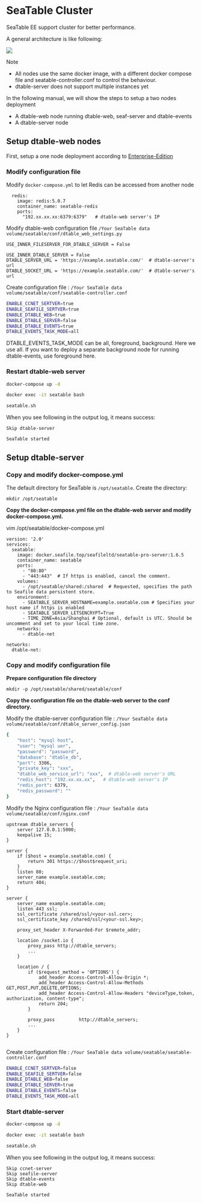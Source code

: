 # SeaTable Cluster

SeaTable EE support cluster for better performance.

A general architecture is like following:

![](https://docs.seatable.io/lib/46a2101c-2bc5-4456-887a-ec74471be98a/file/images/auto-upload/image-1611562732410.png?raw=1)

Note

* All nodes use the same docker image, with a different docker compose file and seatable-controller.conf to control the behaviour.
* dtable-server does not support multiple instances yet

In the following manual, we will show the steps to setup a two nodes deployment

* A dtable-web node running dtable-web, seaf-server and dtable-events
* A dtable-server node

## Setup dtable-web nodes

First, setup a one node deployment according to [Enterprise-Edition](<../../docker/Enterprise-Edition/Deploy SeaTable-EE with Docker.md>)

### Modify configuration file

Modify `docker-compose.yml` to let Redis can be accessed from another node

```
  redis:
    image: redis:5.0.7
    container_name: seatable-redis
    ports:
      "192.xx.xx.xx:6379:6379"   # dtable-web server's IP

```

Modify dtable-web configuration file  `/Your SeaTable data volume/seatable/conf/dtable_web_settings.py`

```
USE_INNER_FILESERVER_FOR_DTABLE_SERVER = False

USE_INNER_DTABLE_SERVER = False
DTABLE_SERVER_URL = 'https://example.seatable.com/'  # dtable-server's url
DTABLE_SOCKET_URL = 'https://example.seatable.com/'  # dtable-server's url

```

Create configuration file :  `/Your SeaTable data volume/seatable/conf/seatable-controller.conf`

```sh
ENABLE_CCNET_SERTVER=true
ENABLE_SEAFILE_SERTVER=true
ENABLE_DTABLE_WEB=true
ENABLE_DTABLE_SERVER=false
ENABLE_DTABLE_EVENTS=true
DTABLE_EVENTS_TASK_MODE=all

```

DTABLE_EVENTS_TASK_MODE can be all, foreground, background. Here we use all. If you want to deploy a separate background node for running dtable-events, use foreground here.

### Restart dtable-web server

```sh
docker-compose up -d

docker exec -it seatable bash

seatable.sh

```

When you see following in the output log, it means success:

```
Skip dtable-server

SeaTable started

```

## Setup dtable-server

### Copy and modify docker-compose.yml

The default directory for SeaTable is `/opt/seatable`. Create the directory:

```
mkdir /opt/seatable

```

**Copy the docker-compose.yml file on the dtable-web server and modify docker-compose.yml.**

vim /opt/seatable/docker-compose.yml

```
version: '2.0'
services:
  seatable:
    image: docker.seafile.top/seafileltd/seatable-pro-server:1.6.5
    container_name: seatable
    ports:
      - "80:80"
      - "443:443"  # If https is enabled, cancel the comment.
    volumes:
      - /opt/seatable/shared:/shared  # Requested, specifies the path to Seafile data persistent store.
    environment:
      - SEATABLE_SERVER_HOSTNAME=example.seatable.com # Specifies your host name if https is enabled
      - SEATABLE_SERVER_LETSENCRYPT=True
      - TIME_ZONE=Asia/Shanghai # Optional, default is UTC. Should be uncomment and set to your local time zone.
    networks:
      - dtable-net

networks:
  dtable-net:

```

### Copy and modify configuration file

**Prepare configuration file directory**

```
mkdir -p /opt/seatable/shared/seatable/conf

```

**Copy the configuration file on the dtable-web server to the conf directory.**

Modify the dtable-server  configuration file :  `/Your SeaTable data volume/seatable/conf/dtable_server_config.json`

```sh
{
    "host": "mysql host",
    "user": "mysql uer",
    "password": "password",
    "database": "dtable_db",
    "port": 3306,
    "private_key": "xxx",
    "dtable_web_service_url": "xxx",  # dtable-web server's URL
    "redis_host": "192.xx.xx.xx",   # dtable-web server's IP
    "redis_port": 6379,
    "redis_password": ""
}

```

Modify the Nginx configuration file : `/Your SeaTable data volume/seatable/conf/nginx.conf` 

```
upstream dtable_servers {
    server 127.0.0.1:5000;
    keepalive 15;
}

server {
    if ($host = example.seatable.com) {
        return 301 https://$host$request_uri;
    }
    listen 80;
    server_name example.seatable.com;
    return 404;
}

server {
    server_name example.seatable.com;
    listen 443 ssl;
    ssl_certificate /shared/ssl/<your-ssl.cer>;
    ssl_certificate_key /shared/ssl/<your-ssl.key>;

    proxy_set_header X-Forwarded-For $remote_addr;

    location /socket.io {
        proxy_pass http://dtable_servers;
		...
    }

    location / {
        if ($request_method = 'OPTIONS') {
            add_header Access-Control-Allow-Origin *;
            add_header Access-Control-Allow-Methods GET,POST,PUT,DELETE,OPTIONS;
            add_header Access-Control-Allow-Headers "deviceType,token, authorization, content-type";
            return 204;
        }

        proxy_pass         http://dtable_servers;
		...
    }
}
    

```

Create configuration file :  `/Your SeaTable data volume/seatable/seatable-controller.conf`

```sh
ENABLE_CCNET_SERTVER=false
ENABLE_SEAFILE_SERTVER=false
ENABLE_DTABLE_WEB=false
ENABLE_DTABLE_SERVER=true
ENABLE_DTABLE_EVENTS=false
DTABLE_EVENTS_TASK_MODE=all

```

### Start dtable-server

```sh
docker-compose up -d

docker exec -it seatable bash

seatable.sh

```

When you see following in the output log, it means success:

```
Skip ccnet-server
Skip seafile-server
Skip dtable-events
Skip dtable-web

SeaTable started

```


